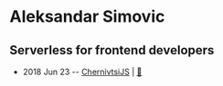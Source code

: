 # Aleksandar Simovic

## Serverless for frontend developers
- 2018 Jun 23 -- [ChernivtsiJS](https://youtu.be/4xLis-ca4QY)  | [:notebook:](https://chernivtsi.js.org/serverless-for-frontend-developers/)  
